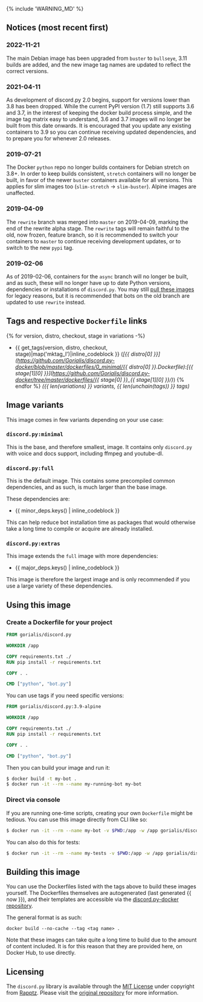 {% include 'WARNING_MD' %}

## Notices (most recent first)

### 2022-11-21

The main Debian image has been upgraded from `buster` to `bullseye`, 3.11 builds are added, and the new image tag names are updated to reflect the correct versions.

### 2021-04-11

As development of discord.py 2.0 begins, support for versions lower than 3.8 has been dropped. While the current PyPI version (1.7) still supports 3.6 and 3.7, in the interest of keeping the docker build process simple, and the image tag matrix easy to understand, 3.6 and 3.7 images will no longer be built from this date onwards. It is encouraged that you update any existing containers to 3.9 so you can continue receiving updated dependencies, and to prepare you for whenever 2.0 releases.

### 2019-07-21

The Docker `python` repo no longer builds containers for Debian stretch on 3.8+. In order to keep builds consistent, `stretch` containers will no longer be built, in favor of the newer `buster` containers available for all versions. This applies for slim images too (`slim-stretch` -> `slim-buster`). Alpine images are unaffected.

### 2019-04-09

The `rewrite` branch was merged into `master` on 2019-04-09, marking the end of the rewrite alpha stage. The `rewrite` tags will remain faithful to the old, now frozen, feature branch, so it is recommended to switch your containers to `master` to continue receiving development updates, or to switch to the new `pypi` tag.

### 2019-02-06

As of 2019-02-06, containers for the `async` branch will no longer be built, and as such, these will no longer have up to date Python versions, dependencies or installations of `discord.py`. You may still [pull these images](https://github.com/Gorialis/discord.py-docker/blob/8e3bec119beac363b11bda1565938870ba17e3f0/dockerfiles/README.md) for legacy reasons, but it is recommended that bots on the old branch are updated to use `rewrite` instead.

## Tags and respective `Dockerfile` links

{% for version, distro, checkout, stage in variations -%}
-   {{ get_tags(version, distro, checkout, stage)|map('mktag_l')|inline_codeblock }} (*[{{ distro[0] }}](https://github.com/Gorialis/discord.py-docker/blob/master/dockerfiles/0_minimal/{{ distro[0] }}.Dockerfile):[{{ stage[1][0] }}](https://github.com/Gorialis/discord.py-docker/tree/master/dockerfiles/{{ stage[0] }}_{{ stage[1][0] }}/)*)
{% endfor %}
*({{ len(variations) }} variants, {{ len(unchain(tags)) }} tags)*

## Image variants

This image comes in few variants depending on your use case:

### `discord.py:minimal`

This is the base, and therefore smallest, image. It contains only `discord.py` with voice and docs support, including ffmpeg and youtube-dl.

### `discord.py:full`

This is the default image. This contains some precompiled common dependencies, and as such, is much larger than the base image.

These dependencies are:
- {{ minor_deps.keys() | inline_codeblock }}

This can help reduce bot installation time as packages that would otherwise take a long time to compile or acquire are already installed.

### `discord.py:extras`

This image extends the `full` image with more dependencies:
- {{ major_deps.keys() | inline_codeblock }}

This image is therefore the largest image and is only recommended if you use a large variety of these dependencies.

## Using this image

### Create a Dockerfile for your project

```dockerfile
FROM gorialis/discord.py

WORKDIR /app

COPY requirements.txt ./
RUN pip install -r requirements.txt

COPY . .

CMD ["python", "bot.py"]
```

You can use tags if you need specific versions:

```dockerfile
FROM gorialis/discord.py:3.9-alpine

WORKDIR /app

COPY requirements.txt ./
RUN pip install -r requirements.txt

COPY . .

CMD ["python", "bot.py"]
```

Then you can build your image and run it:
```sh
$ docker build -t my-bot .
$ docker run -it --rm --name my-running-bot my-bot
```

### Direct via console

If you are running one-time scripts, creating your own `Dockerfile` might be tedious. You can use this image directly from CLI like so:
```sh
$ docker run -it --rm --name my-bot -v $PWD:/app -w /app gorialis/discord.py:master python your-bot.py
```

You can also do this for tests:
```sh
$ docker run -it --rm --name my-tests -v $PWD:/app -w /app gorialis/discord.py:master pytest -vs
```

## Building this image

You can use the Dockerfiles listed with the tags above to build these images yourself.
The Dockerfiles themselves are autogenerated (last generated {{ now }}), and their templates are accessible via the [discord.py-docker repository](https://github.com/Gorialis/discord.py-docker).

The general format is as such:
```console
docker build --no-cache --tag <tag name> .
```

Note that these images can take quite a long time to build due to the amount of content included. It is for this reason that they are provided here, on Docker Hub, to use directly.

## Licensing

The `discord.py` library is available through the [MIT License](https://github.com/Rapptz/discord.py/blob/master/LICENSE) under copyright from [Rapptz](https://github.com/Rapptz).
Please visit the [original repository](https://github.com/Rapptz/discord.py) for more information.

